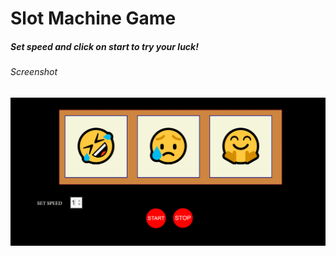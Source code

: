 # Slot Machine Game
<h5>Set speed and click on start to try your luck!</h5>
<h6>Screenshot</h6>
<img src="https://github.com/Riya128/slot-machine/blob/main/screenshot/screenshot.PNG">
